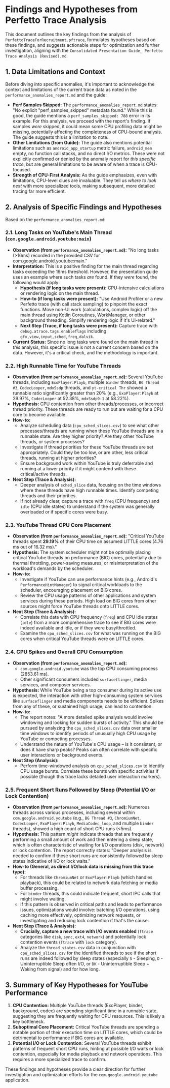 # Findings and Hypotheses from Perfetto Trace Analysis

This document outlines the key findings from the analysis of `PerfettoTraceForRecruitment.pftrace`, formulates hypotheses based on these findings, and suggests actionable steps for optimization and further investigation, aligning with the `Consolidated Presentation Guide_ Perfetto Trace Analysis (Revised).md`.

## 1. Data Limitations and Context

Before diving into specific anomalies, it's important to acknowledge the context and limitations of the current trace data as noted in the `performance_anomalies_report.md` and the guide:

*   **Perf Samples Skipped:** The `performance_anomalies_report.md` states: "No explicit \"perf_samples_skipped\" metadata found." While this is good, the guide mentions a `perf_samples_skipped: 788` error in its example. For this analysis, we proceed with the report's finding. If samples *were* skipped, it could mean some CPU profiling data might be missing, potentially affecting the completeness of CPU-bound analysis. The guide suggests this is a limitation to note.
*   **Other Limitations (from Guide):** The guide also mentions potential limitations such as `android_app_startup` metric failure, `android_mem` empty, no function call stacks, and no direct I/O metrics. These were not explicitly confirmed or denied by the anomaly report for *this specific trace*, but are general limitations to be aware of when a trace is CPU-focused.
*   **Strength of CPU-First Analysis:** As the guide emphasizes, even with limitations, CPU-level clues are invaluable. They tell us *where to look next* with more specialized tools, making subsequent, more detailed tracing far more efficient.

## 2. Analysis of Specific Findings and Hypotheses

Based on the `performance_anomalies_report.md`:

### 2.1. Long Tasks on YouTube's Main Thread (`com.google.android.youtube:main`)

*   **Observation (from `performance_anomalies_report.md`):** "No long tasks (>16ms) recorded in the provided CSV for com.google.android.youtube:main."
*   **Interpretation:** This is a positive finding for the main thread regarding tasks exceeding the 16ms threshold. However, the presentation guide uses an example where such tasks *are* found. If they *were* found, the following would apply:
    *   **Hypothesis (if long tasks were present):** CPU-intensive calculations or rendering logic on the main thread.
    *   **How-to (if long tasks were present):** "Use Android Profiler or a new Perfetto trace (with call stack sampling) to pinpoint the exact functions. Move non-UI work (calculations, complex logic) off the main thread using Kotlin Coroutines, WorkManager, or other background threading. Simplify rendering logic if it's UI-related."
    *   **Next Step (Trace, if long tasks were present):** Capture trace with `debug.atrace.tags.enableflags` including `gfx,view,input,sched,freq,dalvik`.
*   **Current Status:** Since no long tasks were found on the main thread in *this* analysis, this specific issue is not a current concern based on the data. However, it's a critical check, and the methodology is important.

### 2.2. High Runnable Time for YouTube Threads

*   **Observation (from `performance_anomalies_report.md`):** Several YouTube threads, including `ExoPlayer:Playb`, multiple `binder` threads, `BG Thread #3`, `CodecLooper`, `mdxSsdp` threads, and `yt-critical Thr` showed a runnable ratio significantly greater than 20% (e.g., `ExoPlayer:Playb` at 29.97%, `CodecLooper` at 52.38%, `mdxSsdp9-1` at 58.22%).
*   **Hypothesis:** CPU contention from other threads/processes, or incorrect thread priority. These threads are ready to run but are waiting for a CPU core to become available.
*   **How-to:**
    *   Analyze scheduling data (`cpu_sched_slices.csv`) to see what other processes/threads are running when these YouTube threads are in a runnable state. Are they higher priority? Are they other YouTube threads, or system processes?
    *   Investigate if thread priorities for these YouTube threads are set appropriately. Could they be too low, or are other, less critical threads, running at higher priorities?
    *   Ensure background work within YouTube is truly deferrable and running at a lower priority if it might contend with these critical/active threads.
*   **Next Step (Trace & Analysis):**
    *   Deeper analysis of `sched_slice` data, focusing on the time windows where these threads have high runnable times. Identify competing threads and their priorities.
    *   If not already clear, capture a trace with `freq` (CPU frequency) and `idle` (CPU idle states) to understand if the system was generally overloaded or if specific cores were busy.

### 2.3. YouTube Thread CPU Core Placement

*   **Observation (from `performance_anomalies_report.md`):** "Critical YouTube threads spent **29.19%** of their CPU time on assumed LITTLE cores (4.76 ms out of 16.32 ms)."
*   **Hypothesis:** The system scheduler might not be optimally placing critical YouTube threads on performance (BIG) cores, potentially due to thermal throttling, power-saving measures, or misinterpretation of the workload's demands by the scheduler.
*   **How-to:**
    *   Investigate if YouTube can use performance hints (e.g., Android's `PerformanceHintManager`) to signal critical workloads to the scheduler, encouraging placement on BIG cores.
    *   Review the CPU usage patterns of other applications and system services during these periods. High load on BIG cores from other sources might force YouTube threads onto LITTLE cores.
*   **Next Step (Trace & Analysis):**
    *   Correlate this data with CPU frequency (`freq`) and CPU idle states (`idle`) from a more comprehensive trace to see if BIG cores were indeed available and idle, or if they were busy/throttled.
    *   Examine the `cpu_sched_slices.csv` for what was running on the BIG cores when critical YouTube threads were on LITTLE cores.

### 2.4. CPU Spikes and Overall CPU Consumption

*   **Observation (from `performance_anomalies_report.md`):**
    *   `com.google.android.youtube` was the top CPU consuming process (2853.61 ms).
    *   Other significant consumers included `surfaceflinger`, media services, and composer services.
*   **Hypothesis:** While YouTube being a top consumer during its active use is expected, the interaction with other high-consuming system services like `surfaceflinger` and media components needs to be efficient. Spikes from any of these, or sustained high usage, can lead to contention.
*   **How-to:**
    *   The report notes: "A more detailed spike analysis would involve windowing and looking for sudden bursts of activity." This should be pursued by analyzing the `cpu_sched_slices.csv` data over smaller time windows to identify periods of unusually high CPU usage by YouTube or competing processes.
    *   Understand the nature of YouTube's CPU usage – is it consistent, or does it have sharp peaks? Peaks can often correlate with specific user interactions or background events.
*   **Next Step (Analysis):**
    *   Perform time-windowed analysis on `cpu_sched_slices.csv` to identify CPU usage bursts. Correlate these bursts with specific activities if possible (though this trace lacks detailed user interaction markers).

### 2.5. Frequent Short Runs Followed by Sleep (Potential I/O or Lock Contention)

*   **Observation (from `performance_anomalies_report.md`):** Numerous threads across various processes, including several within `com.google.android.youtube` (e.g., `BG Thread #3`, `ChromiumNet`, `CodecLooper`, `ExoPlayer:Playb`, `MediaCodec_loop`, and multiple `binder` threads), showed a high count of short CPU runs (<5ms).
*   **Hypothesis:** This pattern *might* indicate threads that are frequently performing a small amount of work and then entering a sleep state, which is often characteristic of waiting for I/O operations (disk, network) or lock contention. The report correctly states: "Deeper analysis is needed to confirm if these short runs are consistently followed by sleep states indicative of I/O or lock waits."
*   **How-to (General, as direct I/O/lock data is missing from this trace type):**
    *   For threads like `ChromiumNet` or `ExoPlayer:Playb` (which handles playback), this could be related to network data fetching or media buffer processing.
    *   For `binder` threads, this could indicate frequent, short IPC calls that might involve waiting.
    *   If this pattern is observed in critical paths and leads to performance issues, optimizations would involve: batching I/O operations, using caching more effectively, optimizing network requests, or investigating and reducing lock contention if that's the cause.
*   **Next Step (Trace & Analysis):**
    *   **Crucially, capture a new trace with I/O events enabled** (`ftrace` categories like `disk`, `sync`, `ext4`, `network`) and potentially lock contention events (`ftrace` with `lock` category).
    *   Analyze the `thread_states.csv` data in conjunction with `cpu_sched_slices.csv` for the identified threads to see if the short runs are indeed followed by sleep states (especially `S` - Sleeping, `D` - Uninterruptible Sleep often I/O, or `DK` - Uninterruptible Sleep + Waking from signal) and for how long.

## 3. Summary of Key Hypotheses for YouTube Performance

1.  **CPU Contention:** Multiple YouTube threads (ExoPlayer, binder, background, codec) are spending significant time in a runnable state, suggesting they are frequently waiting for CPU resources. This is likely a key bottleneck.
2.  **Suboptimal Core Placement:** Critical YouTube threads are spending a notable portion of their execution time on LITTLE cores, which could be detrimental to performance if BIG cores are available.
3.  **Potential I/O or Lock Contention:** Several YouTube threads exhibit patterns of frequent short CPU runs, hinting at possible I/O waits or lock contention, especially for media playback and network operations. This requires a more specialized trace to confirm.

These findings and hypotheses provide a clear direction for further investigation and optimization efforts for the `com.google.android.youtube` application.

